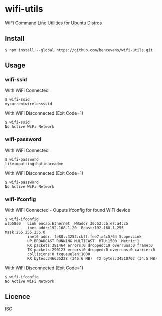 # wifi-utils

WiFi Command Line Utilities for Ubuntu Distros

## Install

    $ npm install --global https://github.com/bencevans/wifi-utils.git

## Usage

### wifi-ssid

With WiFi Connected

    $ wifi-ssid
    mycurrentwirelessssid

With WiFi Disconnected (Exit Code=1)

    $ wifi-ssid
    No Active WiFi Network

### wifi-password

With WiFi Connected

    $ wifi-password
    likeimputtingthatinareadme

With WiFi Disconnected (Exit Code=1)

    $ wifi-password
    No Active WiFi Network

### wifi-ifconfig

With WiFi Connected - Ouputs ifconfig for found WiFi device

    $ wifi-ifconfig
    wlp58s0   Link encap:Ethernet  HWaddr 30:52:cb:e7:a4:c5
              inet addr:192.168.1.20  Bcast:192.168.1.255  Mask:255.255.255.0
              inet6 addr: fe80::3252:cbff:fee7:a4c5/64 Scope:Link
              UP BROADCAST RUNNING MULTICAST  MTU:1500  Metric:1
              RX packets:381464 errors:0 dropped:19 overruns:0 frame:0
              TX packets:290123 errors:0 dropped:0 overruns:0 carrier:0
              collisions:0 txqueuelen:1000
              RX bytes:346635228 (346.6 MB)  TX bytes:34510702 (34.5 MB)

With WiFi Disconnected (Exit Code=1)

    $ wifi-ifconfig
    No Active WiFi Network

## Licence

ISC
